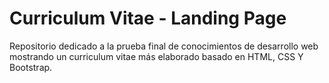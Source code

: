 # Curriculum Vitae - Landing Page  

Repositorio dedicado a la prueba final de conocimientos de desarrollo web mostrando un curriculum vitae más elaborado basado en HTML, CSS Y Bootstrap.
